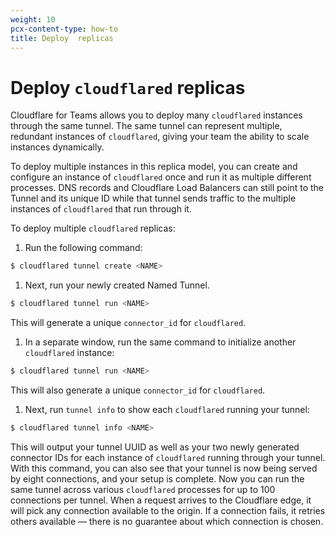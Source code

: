 ```yaml
---
weight: 10
pcx-content-type: how-to
title: Deploy  replicas
---
```


# Deploy `cloudflared` replicas

Cloudflare for Teams allows you to deploy many `cloudflared` instances through the same tunnel. The same tunnel can represent multiple, redundant instances of `cloudflared`, giving your team the ability to scale instances dynamically.

To deploy multiple instances in this replica model, you can create and configure an instance of `cloudflared` once and run it as multiple different processes. DNS records and Cloudflare Load Balancers can still point to the Tunnel and its unique ID while that tunnel sends traffic to the multiple instances of `cloudflared` that run through it.

To deploy multiple `cloudflared` replicas:

1.  Run the following command:

```bash
$ cloudflared tunnel create <NAME>
```

1.  Next, run your newly created Named Tunnel.

```bash
$ cloudflared tunnel run <NAME>
```

This will generate a unique `connector_id` for `cloudflared`.

1.  In a separate window, run the same command to initialize another `cloudflared` instance:

```bash
$ cloudflared tunnel run <NAME>
```

This will also generate a unique `connector_id` for `cloudflared`.

1.  Next, run `tunnel info` to show each `cloudflared` running your tunnel:

```bash
$ cloudflared tunnel info <NAME>
```

This will output your tunnel UUID as well as your two newly generated connector IDs for each instance of `cloudflared` running through your tunnel. With this command, you can also see that your tunnel is now being served by eight connections, and your setup is complete. Now you can run the same tunnel across various `cloudflared` processes for up to 100 connections per tunnel. When a request arrives to the Cloudflare edge, it will pick any connection available to the origin. If a connection fails, it retries others available — there is no guarantee about which connection is chosen.
